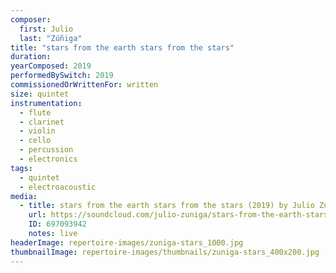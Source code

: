 ```yaml
---
composer:
  first: Julio
  last: "Zúñiga"
title: "stars from the earth stars from the stars"
duration:
yearComposed: 2019
performedBySwitch: 2019
commissionedOrWrittenFor: written
size: quintet
instrumentation:
  - flute
  - clarinet
  - violin
  - cello
  - percussion
  - electronics
tags:
  - quintet
  - electroacoustic
media:
  - title: stars from the earth stars from the stars (2019) by Julio Zúñiga
    url: https://soundcloud.com/julio-zuniga/stars-from-the-earth-stars-from-the-stars
    ID: 697093942
    notes: live
headerImage: repertoire-images/zuniga-stars_1000.jpg
thumbnailImage: repertoire-images/thumbnails/zuniga-stars_400x200.jpg
---
```

